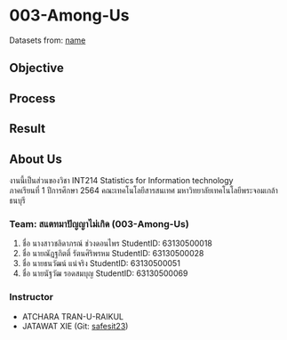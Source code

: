 # 003-Among-Us
Datasets from: [name](link)

## Objective

## Process

## Result

## About Us
งานนี้เป็นส่วนของวิชา INT214 Statistics for Information technology <br/> ภาคเรียนที่ 1 ปีการศึกษา 2564 คณะเทคโนโลยีสารสนเทศ มหาวิทยาลัยเทคโนโลยีพระจอมเกล้าธนบุรี
### Team: สแตทมาปัญญาไม่เกิด (003-Among-Us)


1. ชื่อ นางสาวชลิดาภรณ์ ช่วงดอนไพร StudentID: 63130500018
2. ชื่อ นายณัฎฐกิตติ์ รัตนศิริพรหม StudentID: 63130500028
3. ชื่อ นายธนวัฒน์ แน่จริง StudentID: 63130500051
4. ชื่อ นายนัฐวัฒ รอดสมบุญ StudentID: 63130500069


### Instructor
- ATCHARA TRAN-U-RAIKUL
- JATAWAT XIE (Git: [safesit23](https://github.com/safesit23))



